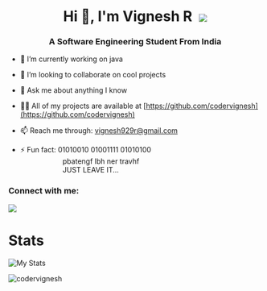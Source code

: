 <h1 align="center">Hi 👋, I'm Vignesh R &nbsp;<img align="center" src="https://img.icons8.com/color/48/000000/instagram-verification-badge.png"/></h1>  
<h3 align="center">A Software Engineering Student From India</h3>  

<!--
**codervignesh/codervignesh** is a ✨ _special_ ✨ repository because its `README.md` (this file) appears on your GitHub profile.

Here are some ideas to get you started:
-->
- 🔭 I’m currently working on java

<!--
- 🌱 I’m currently learning dart
-->

- 👯 I’m looking to collaborate on cool projects

- 💬 Ask me about anything I know

- 👨‍💻 All of my projects are available at [https://github.com/codervignesh](https://github.com/codervignesh)  

- 📫 Reach me through: vignesh929r@gmail.com

- ⚡ Fun fact: 01010010 01001111 01010100 <br /> 
&emsp;&emsp;&emsp;&emsp;&emsp;&emsp;pbatengf lbh ner travhf  
&emsp;&emsp;&emsp;&emsp;&emsp;&emsp;JUST LEAVE IT...

  
<p align="left">  
<h3 align="left">Connect with me:</h3>  
<a href="https://www.instagram.com/vignesh_r_/" target="blank"><img align="center" src="https://img.icons8.com/doodle/50/000000/instagram-new.png"/></a>  
</p>  

# Stats
![My Stats](https://github-readme-stats.vercel.app/api?username=codervignesh&show_icons=true&theme=radical)
 
<p><img align="left" src="https://github-readme-stats.vercel.app/api/top-langs/?username=codervignesh&layout=compact" alt="codervignesh" /></p>   

